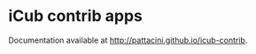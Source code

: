 iCub contrib apps
=================

Documentation available at http://pattacini.github.io/icub-contrib.

